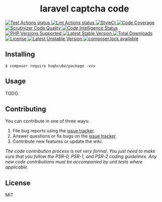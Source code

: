 <h1 align="center"> laravel captcha code </h1>

<p>
    <a href="https://github.com/hughcube-php/laravel-captcha-code/actions?query=workflow%3ATest">
        <img src="https://github.com/hughcube-php/laravel-captcha-code/workflows/Test/badge.svg" alt="Test Actions status">
    </a>
    <a href="https://github.com/hughcube-php/laravel-captcha-code/actions?query=workflow%3ALint">
        <img src="https://github.com/hughcube-php/laravel-captcha-code/workflows/Lint/badge.svg" alt="Lint Actions status">
    </a>
    <a href="https://styleci.io/repos/217659566">
        <img src="https://github.styleci.io/repos/217659566/shield?branch=master" alt="StyleCI">
    </a>
    <a href="https://scrutinizer-ci.com/g/hughcube-php/laravel-captcha-code/?branch=master">
        <img src="https://scrutinizer-ci.com/g/hughcube-php/laravel-captcha-code/badges/coverage.png?b=master" alt="Code Coverage">
    </a>
    <a href="https://scrutinizer-ci.com/g/hughcube-php/laravel-captcha-code/?branch=master">
        <img src="https://scrutinizer-ci.com/g/hughcube-php/laravel-captcha-code/badges/quality-score.png?b=master" alt="Scrutinizer Code Quality">
    </a> 
    <a href="https://scrutinizer-ci.com/g/hughcube-php/laravel-captcha-code/?branch=master">
        <img src="https://scrutinizer-ci.com/g/hughcube-php/laravel-captcha-code/badges/code-intelligence.svg?b=master" alt="Code Intelligence Status">
    </a>        
    <a href="https://github.com/hughcube-php/laravel-captcha-code">
        <img src="https://img.shields.io/badge/php-%3E%3D%207.0-8892BF.svg" alt="PHP Versions Supported">
    </a>
    <a href="https://packagist.org/packages/hughcube/laravel-captcha-code">
        <img src="https://poser.pugx.org/hughcube-php/laravel-captcha-code/version" alt="Latest Stable Version">
    </a>
    <a href="https://packagist.org/packages/hughcube/laravel-captcha-code">
        <img src="https://poser.pugx.org/hughcube-php/laravel-captcha-code/downloads" alt="Total Downloads">
    </a>
    <a href="https://github.com/hughcube-php/laravel-captcha-code/blob/master/LICENSE">
        <img src="https://img.shields.io/badge/license-MIT-428f7e.svg" alt="License">
    </a>
    <a href="https://packagist.org/packages/hughcube/laravel-captcha-code">
        <img src="https://poser.pugx.org/hughcube-php/laravel-captcha-code/v/unstable" alt="Latest Unstable Version">
    </a>
    <a href="https://packagist.org/packages/hughcube/laravel-captcha-code">
        <img src="https://poser.pugx.org/hughcube-php/laravel-captcha-code/composerlock" alt="composer.lock available">
    </a>
</p>

## Installing

```shell
$ composer require hughcube/package -vvv
```

## Usage

TODO

## Contributing

You can contribute in one of three ways:

1. File bug reports using the [issue tracker](https://github.com/hughcube-php/package/issues).
2. Answer questions or fix bugs on the [issue tracker](https://github.com/hughcube-php/package/issues).
3. Contribute new features or update the wiki.

_The code contribution process is not very formal. You just need to make sure that you follow the PSR-0, PSR-1, and PSR-2 coding guidelines. Any new code contributions must be accompanied by unit tests where applicable._

## License

MIT